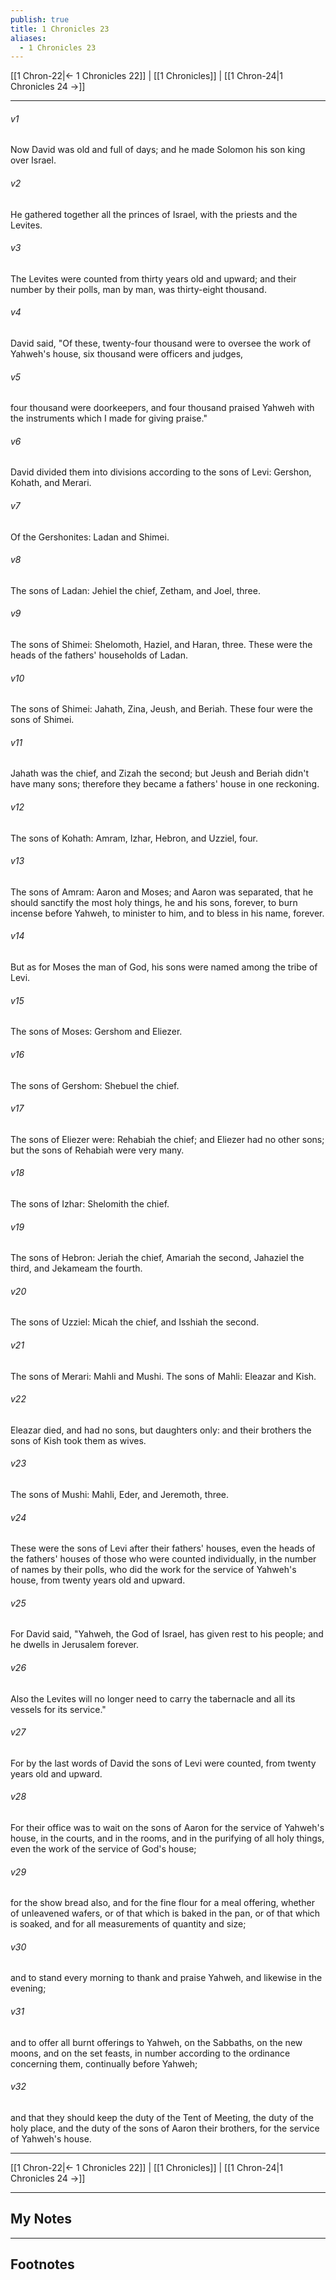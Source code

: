 ```yaml
---
publish: true
title: 1 Chronicles 23
aliases:
  - 1 Chronicles 23
---
```


[[1 Chron-22|← 1 Chronicles 22]] | [[1 Chronicles]] | [[1 Chron-24|1 Chronicles 24 →]]
***



###### v1 
Now David was old and full of days; and he made Solomon his son king over Israel. 

###### v2 
He gathered together all the princes of Israel, with the priests and the Levites. 

###### v3 
The Levites were counted from thirty years old and upward; and their number by their polls, man by man, was thirty-eight thousand. 

###### v4 
David said, "Of these, twenty-four thousand were to oversee the work of Yahweh's house, six thousand were officers and judges, 

###### v5 
four thousand were doorkeepers, and four thousand praised Yahweh with the instruments which I made for giving praise." 

###### v6 
David divided them into divisions according to the sons of Levi: Gershon, Kohath, and Merari. 

###### v7 
Of the Gershonites: Ladan and Shimei. 

###### v8 
The sons of Ladan: Jehiel the chief, Zetham, and Joel, three. 

###### v9 
The sons of Shimei: Shelomoth, Haziel, and Haran, three. These were the heads of the fathers' households of Ladan. 

###### v10 
The sons of Shimei: Jahath, Zina, Jeush, and Beriah. These four were the sons of Shimei. 

###### v11 
Jahath was the chief, and Zizah the second; but Jeush and Beriah didn't have many sons; therefore they became a fathers' house in one reckoning. 

###### v12 
The sons of Kohath: Amram, Izhar, Hebron, and Uzziel, four. 

###### v13 
The sons of Amram: Aaron and Moses; and Aaron was separated, that he should sanctify the most holy things, he and his sons, forever, to burn incense before Yahweh, to minister to him, and to bless in his name, forever. 

###### v14 
But as for Moses the man of God, his sons were named among the tribe of Levi. 

###### v15 
The sons of Moses: Gershom and Eliezer. 

###### v16 
The sons of Gershom: Shebuel the chief. 

###### v17 
The sons of Eliezer were: Rehabiah the chief; and Eliezer had no other sons; but the sons of Rehabiah were very many. 

###### v18 
The sons of Izhar: Shelomith the chief. 

###### v19 
The sons of Hebron: Jeriah the chief, Amariah the second, Jahaziel the third, and Jekameam the fourth. 

###### v20 
The sons of Uzziel: Micah the chief, and Isshiah the second. 

###### v21 
The sons of Merari: Mahli and Mushi. The sons of Mahli: Eleazar and Kish. 

###### v22 
Eleazar died, and had no sons, but daughters only: and their brothers the sons of Kish took them as wives. 

###### v23 
The sons of Mushi: Mahli, Eder, and Jeremoth, three. 

###### v24 
These were the sons of Levi after their fathers' houses, even the heads of the fathers' houses of those who were counted individually, in the number of names by their polls, who did the work for the service of Yahweh's house, from twenty years old and upward. 

###### v25 
For David said, "Yahweh, the God of Israel, has given rest to his people; and he dwells in Jerusalem forever. 

###### v26 
Also the Levites will no longer need to carry the tabernacle and all its vessels for its service." 

###### v27 
For by the last words of David the sons of Levi were counted, from twenty years old and upward. 

###### v28 
For their office was to wait on the sons of Aaron for the service of Yahweh's house, in the courts, and in the rooms, and in the purifying of all holy things, even the work of the service of God's house; 

###### v29 
for the show bread also, and for the fine flour for a meal offering, whether of unleavened wafers, or of that which is baked in the pan, or of that which is soaked, and for all measurements of quantity and size; 

###### v30 
and to stand every morning to thank and praise Yahweh, and likewise in the evening; 

###### v31 
and to offer all burnt offerings to Yahweh, on the Sabbaths, on the new moons, and on the set feasts, in number according to the ordinance concerning them, continually before Yahweh; 

###### v32 
and that they should keep the duty of the Tent of Meeting, the duty of the holy place, and the duty of the sons of Aaron their brothers, for the service of Yahweh's house.

***
[[1 Chron-22|← 1 Chronicles 22]] | [[1 Chronicles]] | [[1 Chron-24|1 Chronicles 24 →]]

---
## My Notes

---
## Footnotes